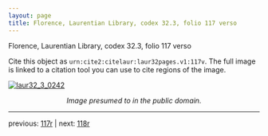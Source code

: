 ```yaml
---
layout: page
title: Florence, Laurentian Library, codex 32.3, folio 117 verso
---
```


Florence, Laurentian Library, codex 32.3, folio 117 verso

Cite this object as `urn:cite2:citelaur:laur32pages.v1:117v`.  The full image is linked to a citation tool you can use to cite regions of the image.

[![laur32_3_0242](http://www.homermultitext.org/iipsrv?IIIF=/project/homer/pyramidal/deepzoom/citelaur/laur32imgs/v1/laur32_3_0242.tif/full/800,/0/default.jpg)](http://www.homermultitext.org/ict2/?urn=urn:cite2:citelaur:laur32imgs.v1:laur32_3_0242) 

<p style="text-align: center; font-style: italic;">Image presumed to in the public domain.</p>

---

previous: [117r](../117r/) | next: [118r](../118r/)
